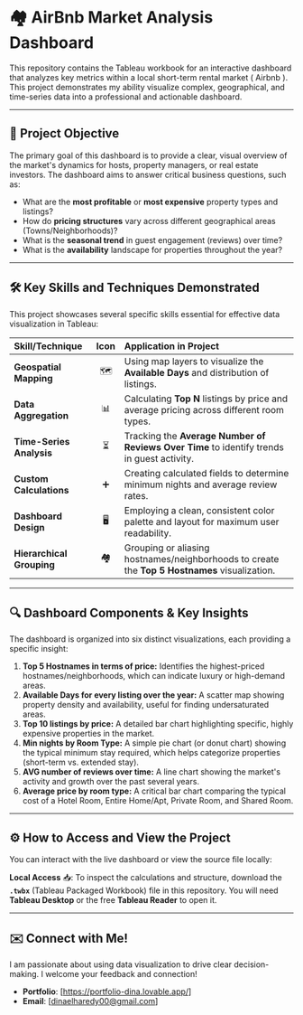 # 🏘️ AirBnb Market Analysis Dashboard

This repository contains the Tableau workbook for an interactive dashboard that analyzes key metrics within a local short-term rental market ( Airbnb ). This project demonstrates my ability  visualize complex, geographical, and time-series data into a professional and actionable dashboard.

---

## 🎯 Project Objective

The primary goal of this dashboard is to provide a clear, visual overview of the market's dynamics for hosts, property managers, or real estate investors. The dashboard aims to answer critical business questions, such as:

* What are the **most profitable** or **most expensive** property types and listings?
* How do **pricing structures** vary across different geographical areas (Towns/Neighborhoods)?
* What is the **seasonal trend** in guest engagement (reviews) over time?
* What is the **availability** landscape for properties throughout the year?

---

## 🛠️ Key Skills and Techniques Demonstrated

This project showcases several specific skills essential for effective data visualization in Tableau:

| Skill/Technique | Icon | Application in Project |
| :--- | :---: | :--- |
| **Geospatial Mapping** | 🗺️ | Using map layers to visualize the **Available Days** and distribution of listings. |
| **Data Aggregation** | 📊 | Calculating **Top N** listings by price and average pricing across different room types. |
| **Time-Series Analysis** | ⏳ | Tracking the **Average Number of Reviews Over Time** to identify trends in guest activity. |
| **Custom Calculations** | ➕ | Creating calculated fields to determine minimum nights and average review rates. |
| **Dashboard Design** | 🖥️ | Employing a clean, consistent color palette and layout for maximum user readability. |
| **Hierarchical Grouping** | 🏘️ | Grouping or aliasing hostnames/neighborhoods to create the **Top 5 Hostnames** visualization. |

---

## 🔍 Dashboard Components & Key Insights

The dashboard is organized into six distinct visualizations, each providing a specific insight:

1.  **Top 5 Hostnames in terms of price:** Identifies the highest-priced hostnames/neighborhoods, which can indicate luxury or high-demand areas.
2.  **Available Days for every listing over the year:** A scatter map showing property density and availability, useful for finding undersaturated areas.
3.  **Top 10 listings by price:** A detailed bar chart highlighting specific, highly expensive properties in the market.
4.  **Min nights by Room Type:** A simple pie chart (or donut chart) showing the typical minimum stay required, which helps categorize properties (short-term vs. extended stay).
5.  **AVG number of reviews over time:** A line chart showing the market's activity and growth over the past several years.
6.  **Average price by room type:** A critical bar chart comparing the typical cost of a Hotel Room, Entire Home/Apt, Private Room, and Shared Room.

---

## ⚙️ How to Access and View the Project

You can interact with the live dashboard or view the source file locally:

 **Local Access** 📥:
    To inspect the calculations and structure, download the **`.twbx`** (Tableau Packaged Workbook) file in this repository. You will need **Tableau Desktop** or the free **Tableau Reader** to open it.

---

## ✉️ Connect with Me!

I am passionate about using data visualization to drive clear decision-making. I welcome your feedback and connection!

* **Portfolio**: [https://portfolio-dina.lovable.app/]
* **Email**: [dinaelharedy00@gmail.com]
